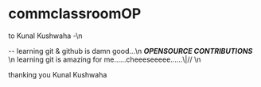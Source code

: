 # commclassroomOP

to Kunal Kushwaha -\n

-- learning git & github is damn good...\n
***OPENSOURCE CONTRIBUTIONS*** \n
learning git is amazing for me......cheeeseeeee......\\|// \n

thanking you 
Kunal Kushwaha 
